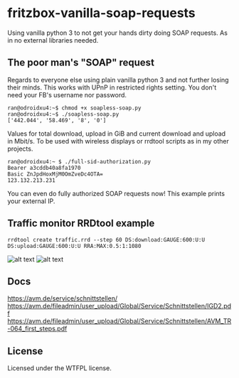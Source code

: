 # fritzbox-vanilla-soap-requests
Using vanilla python 3 to not get your hands dirty doing SOAP requests. As in no external libraries needed.

## The poor man's "SOAP" request
Regards to everyone else using plain vanilla python 3 and not further losing their minds. This works with UPnP in restricted rights setting. You don't need your FB's username nor password.

```
ran@odroidxu4:~$ chmod +x soapless-soap.py
ran@odroidxu4:~$ ./soapless-soap.py
['442.044', '58.469', '8', '0']
```
Values for total download, upload in GiB and current download and upload in Mbit/s. To be used with wireless displays or rrdtool scripts as in my other projects.

```
ran@odroidxu4:~ $ ./full-sid-authorization.py
Bearer a3cddb40a8fa1970
Basic ZnJpdHoxMjM0OmZveDc4OTA=
123.132.213.231
```

You can even do fully authorized SOAP requests now! This example prints your external IP.

## Traffic monitor RRDtool example
```
rrdtool create traffic.rrd --step 60 DS:download:GAUGE:600:U:U DS:upload:GAUGE:600:U:U RRA:MAX:0.5:1:1080
```
![alt text](https://raw.githubusercontent.com/ran-sama/fritzbox-soapless-soap-requests/master/images/dl_example.png
)
![alt text](https://raw.githubusercontent.com/ran-sama/fritzbox-soapless-soap-requests/master/images/ul_example.png
)

## Docs  
https://avm.de/service/schnittstellen/  
https://avm.de/fileadmin/user_upload/Global/Service/Schnittstellen/IGD2.pdf  
https://avm.de/fileadmin/user_upload/Global/Service/Schnittstellen/AVM_TR-064_first_steps.pdf  

## License
Licensed under the WTFPL license.
